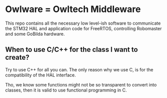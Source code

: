 # Owlware = Owltech Middleware

This repo contains all the necessary low level-ish software to communicate the STM32 HAL and application code for FreeRTOS, controlling Robomaster and some GoBilda hardware.

## When to use C/C++ for the class I want to create?

Try to use C++ for all you can. The only reason why we use C, is for the compatibility of the HAL interface. 

Tho, we know some functions might not be so transparent to convert into classes, then it is valid to use functional programming in C.


 
